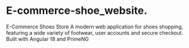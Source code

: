 # E-commerce-shoe_website.
E-Commerce Shoes Store A modern web application for shoes shopping, featuring a wide variety of footwear, user accounts and secure checkout. Built with Angular 18 and PrimeNG
